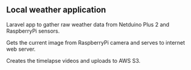 ## Local weather application

Laravel app to gather raw weather data from Netduino Plus 2 and RaspberryPi sensors.

Gets the current image from RaspberryPi camera and serves to internet web server.

Creates the timelapse videos and uploads to AWS S3.

